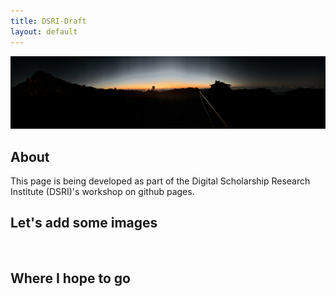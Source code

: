 ```yaml
---
title: DSRI-Draft
layout: default
---
```

![Sunset at Haleakala](PanoSunsetHaleakala.jpg)

## About
This page is being developed as part of the Digital Scholarship Research Institute (DSRI)'s workshop on github pages.

## Let's add some images
![]()

## 

## Where I hope to go
